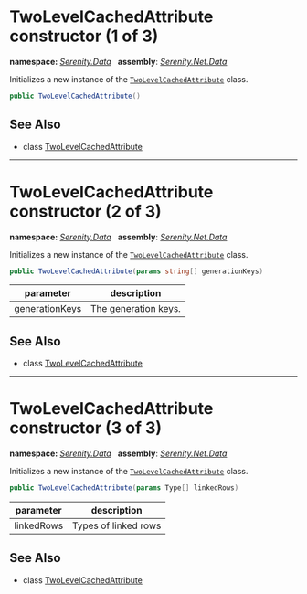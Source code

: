 # TwoLevelCachedAttribute constructor (1 of 3)
**namespace:** *[Serenity.Data](../../README.md#serenity.data-namespace)*   **assembly**: *[Serenity.Net.Data](../../README.md)*

Initializes a new instance of the [`TwoLevelCachedAttribute`](../TwoLevelCachedAttribute.md) class.

```csharp
public TwoLevelCachedAttribute()
```

## See Also

* class [TwoLevelCachedAttribute](../TwoLevelCachedAttribute.md)

---

# TwoLevelCachedAttribute constructor (2 of 3)
**namespace:** *[Serenity.Data](../../README.md#serenity.data-namespace)*   **assembly**: *[Serenity.Net.Data](../../README.md)*

Initializes a new instance of the [`TwoLevelCachedAttribute`](../TwoLevelCachedAttribute.md) class.

```csharp
public TwoLevelCachedAttribute(params string[] generationKeys)
```

| parameter | description |
| --- | --- |
| generationKeys | The generation keys. |

## See Also

* class [TwoLevelCachedAttribute](../TwoLevelCachedAttribute.md)

---

# TwoLevelCachedAttribute constructor (3 of 3)
**namespace:** *[Serenity.Data](../../README.md#serenity.data-namespace)*   **assembly**: *[Serenity.Net.Data](../../README.md)*

Initializes a new instance of the [`TwoLevelCachedAttribute`](../TwoLevelCachedAttribute.md) class.

```csharp
public TwoLevelCachedAttribute(params Type[] linkedRows)
```

| parameter | description |
| --- | --- |
| linkedRows | Types of linked rows |

## See Also

* class [TwoLevelCachedAttribute](../TwoLevelCachedAttribute.md)